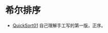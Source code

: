 希尔排序
==================

- [QuickSort01](src/main/java/hello/algorithm/sort/lesson05/QuickSort01.java) 自己理解手工写的第一版，正序。